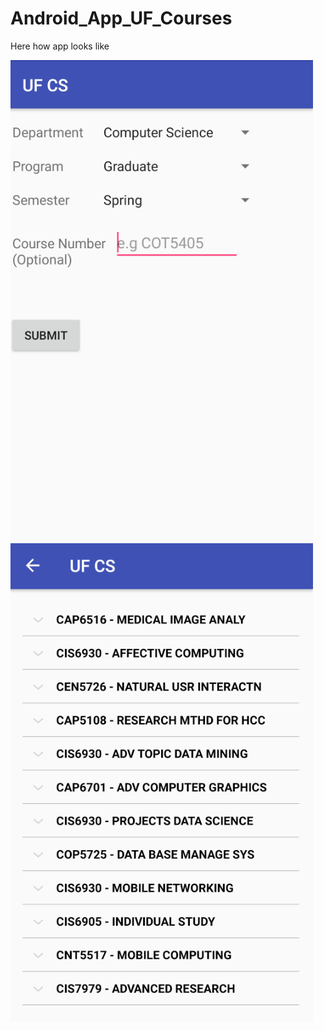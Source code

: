 # Android_App_UF_Courses


Here how app looks like 

![Alt text](https://github.com/sanketachari/Android_App_UF_Courses/blob/master/Home%20Page.png?raw=true "Home Page")   ![Alt text](https://github.com/sanketachari/Android_App_UF_Courses/blob/master/Detail%20Page.png)
